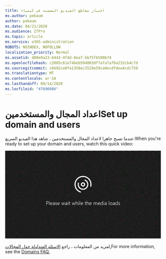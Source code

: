```yaml
---
title: اختبار مقاطع الفيديو المضمنة في كيمياء
ms.author: pebaum
author: pebaum
ms.date: 04/21/2020
ms.audience: ITPro
ms.topic: article
ms.service: o365-administration
ROBOTS: NOINDEX, NOFOLLOW
localization_priority: Normal
ms.assetid: d00e9a23-6443-4f4d-8ea7-bb75fb590b74
ms.openlocfilehash: c2085c61e74beb594003df7afa7af0a232cb4c7d
ms.sourcegitcommit: c6692ce0fa1358ec3529e59ca0ecdfdea4cdc759
ms.translationtype: MT
ms.contentlocale: ar-SA
ms.lasthandoff: 09/14/2020
ms.locfileid: "47690986"
---
```

# <a name="set-up-domain-and-users"></a><span data-ttu-id="6b2ea-102">اعداد المجال والمستخدمين</span><span class="sxs-lookup"><span data-stu-id="6b2ea-102">Set up domain and users</span></span>

<span data-ttu-id="6b2ea-103">عندما تصبح جاهزا لاعداد المجال والمستخدمين ، شاهد هذا الفيديو السريع:</span><span class="sxs-lookup"><span data-stu-id="6b2ea-103">When you're ready to set up your domain and users, watch this quick video:</span></span>
  
![المستعرض لديك لا يدعم الفيديو.](media/MSN_Video_Widget.gif)
  
<span data-ttu-id="6b2ea-106">لمزيد من المعلومات ، راجع [الاسئله المتداولة حول المجالات.](https://docs.microsoft.com/microsoft-365/admin/setup/domains-faq)</span><span class="sxs-lookup"><span data-stu-id="6b2ea-106">For more information, see the [Domains FAQ.](https://docs.microsoft.com/microsoft-365/admin/setup/domains-faq)</span></span>